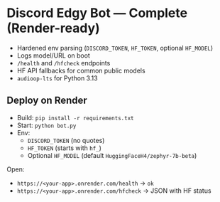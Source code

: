 # Discord Edgy Bot — Complete (Render-ready)

- Hardened env parsing (`DISCORD_TOKEN`, `HF_TOKEN`, optional `HF_MODEL`)
- Logs model/URL on boot
- `/health` and `/hfcheck` endpoints
- HF API fallbacks for common public models
- `audioop-lts` for Python 3.13

## Deploy on Render
- Build: `pip install -r requirements.txt`
- Start: `python bot.py`
- Env:
  - `DISCORD_TOKEN` (no quotes)
  - `HF_TOKEN` (starts with `hf_`)
  - Optional `HF_MODEL` (default `HuggingFaceH4/zephyr-7b-beta`)

Open:
- `https://<your-app>.onrender.com/health` → `ok`
- `https://<your-app>.onrender.com/hfcheck` → JSON with HF status
